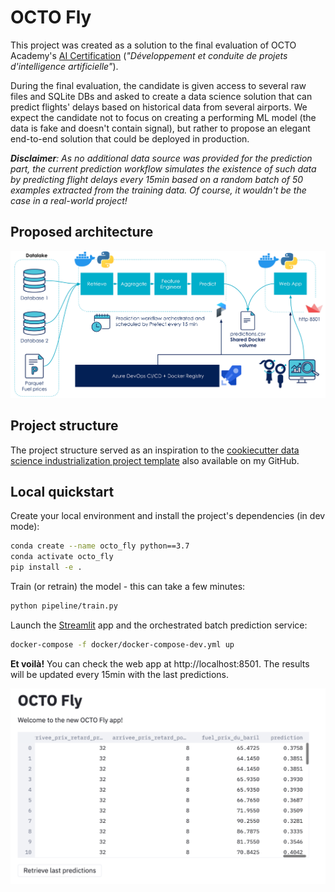 # OCTO Fly

This project was created as a solution to the final evaluation of OCTO Academy's [AI Certification](https://www.octo.academy/fr/parcours-formations/2-intelligence-artificielle-par-la-pratique-des-fondamentaux-a-l-industrialisation) 
(_"Développement et conduite de projets d'intelligence artificielle"_).

During the final evaluation, the candidate is given access to several raw files and SQLite DBs and asked to create a 
data science solution that can predict flights' delays based on historical data from several airports. We expect the 
candidate not to focus on creating a performing ML model (the data is fake and doesn't contain signal), but rather 
to propose an elegant end-to-end solution that could be deployed in production.

_**Disclaimer**: As no additional data source was provided for the prediction part, the current prediction workflow simulates
the existence of such data by predicting flight delays every 15min based on a random batch of 50 examples extracted from
the training data. Of course, it wouldn't be the case in a real-world project!_

## Proposed architecture

![alt text](./docs/architecture.png)

## Project structure

The project structure served as an inspiration to the [cookiecutter data science industrialization project template](https://github.com/Caffeinside/cookiecutter-data-science-indus) 
also available on my GitHub.

## Local quickstart

Create your local environment and install the project's dependencies (in dev mode):
```bash
conda create --name octo_fly python==3.7
conda activate octo_fly
pip install -e .
```

Train (or retrain) the model - this can take a few minutes:
```bash
python pipeline/train.py
```

Launch the [Streamlit](https://www.streamlit.io/) app and the orchestrated batch prediction service:
```bash
docker-compose -f docker/docker-compose-dev.yml up
```

**Et voilà!** You can check the web app at http://localhost:8501. 
The results will be updated every 15min with the last predictions.

![alt text](./docs/app_preview.png)